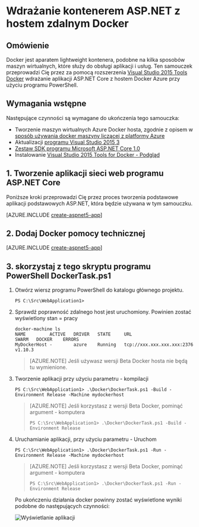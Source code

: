<properties
   pageTitle="Wdrażanie kontenerem ASP.NET Core Linux Docker się z hostem zdalnym Docker | Microsoft Azure"
   description="Dowiedz się, jak za pomocą programu Visual Studio Tools for Docker wdrażanie aplikacji sieci web programu ASP.NET Core kontenera Docker uruchomionych maszyn wirtualnych Linux Azure Docker hosta"   
   services="azure-container-service"
   documentationCenter=".net"
   authors="mlearned"
   manager="douge"
   editor=""/>

<tags
   ms.service="azure-container-service"
   ms.devlang="dotnet"
   ms.topic="article"
   ms.tgt_pltfrm="NA"
   ms.workload="NA"
   ms.date="06/08/2016"
   ms.author="mlearned"/>

# <a name="deploy-an-aspnet-container-to-a-remote-docker-host"></a>Wdrażanie kontenerem ASP.NET z hostem zdalnym Docker

## <a name="overview"></a>Omówienie
Docker jest aparatem lightweight kontenera, podobne na kilka sposobów maszyn wirtualnych, które służy do obsługi aplikacji i usług.
Ten samouczek przeprowadzi Cię przez za pomocą rozszerzenia [Visual Studio 2015 Tools Docker](http://aka.ms/DockerToolsForVS) wdrażanie aplikacji ASP.NET Core z hostem Docker Azure przy użyciu programu PowerShell.

## <a name="prerequisites"></a>Wymagania wstępne
Następujące czynności są wymagane do ukończenia tego samouczka:

- Tworzenie maszyn wirtualnych Azure Docker hosta, zgodnie z opisem w [sposób używania docker maszyny liczącej z platformy Azure](./virtual-machines/virtual-machines-linux-docker-machine.md)
- Aktualizacji [programu Visual Studio 2015 3](https://go.microsoft.com/fwlink/?LinkId=691129)
- [Zestaw SDK programu Microsoft ASP.NET Core 1.0](https://go.microsoft.com/fwlink/?LinkID=809122)
- Instalowanie [Visual Studio 2015 Tools for Docker - Podgląd](http://aka.ms/DockerToolsForVS)

## <a name="1-create-an-aspnet-core-web-app"></a>1. Tworzenie aplikacji sieci web programu ASP.NET Core
Poniższe kroki przeprowadzi Cię przez proces tworzenia podstawowe aplikacji podstawowych ASP.NET, która będzie używana w tym samouczku.

[AZURE.INCLUDE [create-aspnet5-app](../includes/create-aspnet5-app.md)]

## <a name="2-add-docker-support"></a>2. Dodaj Docker pomocy technicznej

[AZURE.INCLUDE [create-aspnet5-app](../includes/vs-azure-tools-docker-add-docker-support.md)]

## <a name="3-use-the-dockertaskps1-powershell-script"></a>3. skorzystaj z tego skryptu programu PowerShell DockerTask.ps1 

1.  Otwórz wiersz programu PowerShell do katalogu głównego projektu. 

    ```
    PS C:\Src\WebApplication1>
    ```

1.  Sprawdź poprawność zdalnego host jest uruchomiony. Powinien zostać wyświetlony stan = pracy 

    ```
    docker-machine ls
    NAME         ACTIVE   DRIVER   STATE     URL                        SWARM   DOCKER    ERRORS
    MyDockerHost -        azure    Running   tcp://xxx.xxx.xxx.xxx:2376         v1.10.3
    ```

    > [AZURE.NOTE] Jeśli używasz wersji Beta Docker hosta nie będą tu wymienione.

1.  Tworzenie aplikacji przy użyciu parametru - kompilacji

    ```
    PS C:\Src\WebApplication1> .\Docker\DockerTask.ps1 -Build -Environment Release -Machine mydockerhost
    ```  

    > [AZURE.NOTE] Jeśli korzystasz z wersji Beta Docker, pominąć argument - komputera
    > 
    > ```
    > PS C:\Src\WebApplication1> .\Docker\DockerTask.ps1 -Build -Environment Release 
    > ```  


1.  Uruchamianie aplikacji, przy użyciu parametru - Uruchom

    ```
    PS C:\Src\WebApplication1> .\Docker\DockerTask.ps1 -Run -Environment Release -Machine mydockerhost
    ```

    > [AZURE.NOTE] Jeśli korzystasz z wersji Beta Docker, pominąć argument - komputera
    > 
    > ```
    > PS C:\Src\WebApplication1> .\Docker\DockerTask.ps1 -Run -Environment Release 
    > ```

    Po ukończeniu działania docker powinny zostać wyświetlone wyniki podobne do następujących czynności:

    ![Wyświetlanie aplikacji][3]

[0]:./media/vs-azure-tools-docker-hosting-web-apps-in-docker/docker-props-in-solution-explorer.png
[1]:./media/vs-azure-tools-docker-hosting-web-apps-in-docker/change-docker-machine-name.png
[2]:./media/vs-azure-tools-docker-hosting-web-apps-in-docker/launch-application.png
[3]:./media/vs-azure-tools-docker-hosting-web-apps-in-docker/view-application.png
